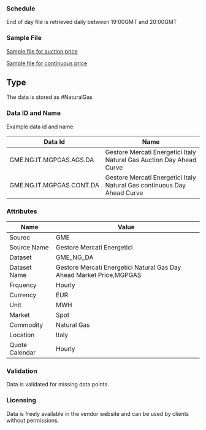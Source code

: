 ### Schedule

End of day file is retrieved daily between 19:00GMT and 20:00GMT

### Sample File

[Sample file for auction price](pathname:///file-samples/20210901MGPGASASTASintesiScambio.xml)

[Sample file for continuous price](pathname:///file-samples/20210901MGPGASSintesiScambio.xml)

## Type

The data is stored as #NaturalGas

### Data ID and Name

Example data id and name

|**Data Id**|**Name**|
|-|-|
|GME.NG.IT.MGPGAS.AGS.DA|Gestore Mercati Energetici Italy Natural Gas Auction Day Ahead Curve|
|GME.NG.IT.MGPGAS.CONT.DA|Gestore Mercati Energetici Italy Natural Gas continuous Day Ahead Curve|

### Attributes

|Name|Value|
|-|-|
|Sourec|GME|
|Source Name|Gestore Mercati Energetici|
|Dataset|GME_NG_DA|
|Dataset Name|Gestore Mercati Energetici Natural Gas Day Ahead Market Price,MGPGAS|
|Frquency|Hourly|
|Currency|EUR|
|Unit|MWH|
|Market|Spot|
|Commodity|Natural Gas|
|Location|Italy|
|Quote Calendar|Hourly|

### Validation

Data is validated for missing data points.

### Licensing

Data is freely available in the vendor website and can be used by clients without permissions.


